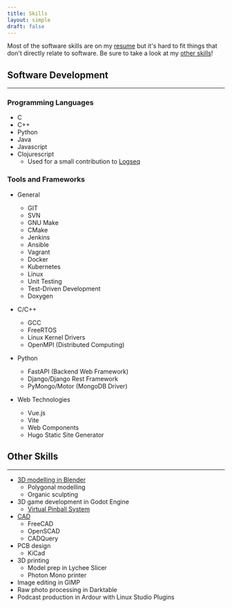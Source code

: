 ```yaml
---
title: Skills
layout: simple
draft: false
---
```


Most of the software skills are on my [resume](/jack_case_resume.pdf) but it's hard to fit things that don't directly relate to software.
Be sure to take a look at my [other skills](#other-skills)!

## Software Development
<hr class="mb-3">

### Programming Languages

- C
- C++
- Python
- Java
- Javascript
- Clojurescript
    - Used for a small contribution to [Logseq](https://github.com/logseq/logseq/pull/9297)

### Tools and Frameworks

- General
    - GIT
    - SVN
    - GNU Make
    - CMake
    - Jenkins
    - Ansible
    - Vagrant
    - Docker
    - Kubernetes
    - Linux
    - Unit Testing
    - Test-Driven Development
    - Doxygen

- C/C++
    - GCC
    - FreeRTOS
    - Linux Kernel Drivers
    - OpenMPI (Distributed Computing)

- Python
    - FastAPI (Backend Web Framework)
    - Django/Django Rest Framework
    - PyMongo/Motor (MongoDB Driver)

- Web Technologies
    - Vue.js
    - Vite
    - Web Components
    - Hugo Static Site Generator

## Other Skills
<hr class="mb-3">

- [3D modelling in Blender](/skills/blender)
    - Polygonal modelling
    - Organic sculpting
- 3D game development in Godot Engine
    - [Virtual Pinball System](/projects/godot_pinball)
- [CAD](/skills/cad)
    - FreeCAD
    - OpenSCAD
    - CADQuery
- PCB design
    - KiCad
- 3D printing
    - Model prep in Lychee Slicer
    - Photon Mono printer
- Image editing in GIMP
- Raw photo processing in Darktable
- Podcast production in Ardour with Linux Studio Plugins
